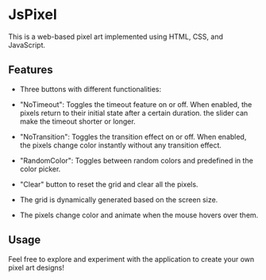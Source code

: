 # JsPixel

This is a web-based pixel art implemented using HTML, CSS, and JavaScript.

## Features

- Three buttons with different functionalities:
- "NoTimeout": Toggles the timeout feature on or off. When enabled, the pixels return to their initial state after a certain duration. the slider can make the timeout shorter or longer.
- "NoTransition": Toggles the transition effect on or off. When enabled, the pixels change color instantly without any transition effect.
- "RandomColor": Toggles between random colors and predefined in the color picker.
- "Clear" button to reset the grid and clear all the pixels.

- The grid is dynamically generated based on the screen size.
- The pixels change color and animate when the mouse hovers over them.

## Usage

Feel free to explore and experiment with the application to create your own pixel art designs!

